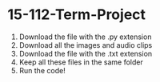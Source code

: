 # 15-112-Term-Project
1) Download the file with the .py extension
2) Download all the images and audio clips
3) Download the file with the .txt extension
4) Keep all these files in the same folder
5) Run the code!
